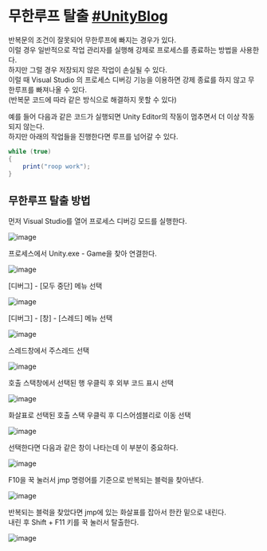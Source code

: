 # 무한루프 탈출 [#UnityBlog](https://blog.unity.com/community/breakout-how-to-stop-an-infinite-loop-in-a-unity-c-script)
반복문의 조건이 잘못되어 무한루프에 빠지는 경우가 있다.  
이럴 경우 일반적으로 작업 관리자를 실행해 강제로 프로세스를 종료하는 방법을 사용한다.  
하지만 그럴 경우 저장되지 않은 작업이 손실될 수 있다.  
이럴 때 Visual Studio 의 프로세스 디버깅 기능을 이용하면 강제 종료를 하지 않고 무한루프를 빠져나올 수 있다.  
(반복문 코드에 따라 같은 방식으로 해결하지 못할 수 있다)

예를 들어 다음과 같은 코드가 실행되면 Unity Editor의 작동이 멈추면서 더 이상 작동되지 않는다.  
하지만 아래의 작업들을 진행한다면 루프를 넘어갈 수 있다.
``` c#
while (true)
{
    print("roop work");
}
```
## 무한루프 탈출 방법

먼저 Visual Studio를 열어 프로세스 디버깅 모드를 실행한다.

![image](https://user-images.githubusercontent.com/37904040/195285383-4b30901b-f11a-486e-a76c-6409b95c8cdc.png)

프로세스에서 Unity.exe - Game을 찾아 연결한다.

![image](https://user-images.githubusercontent.com/37904040/195285332-4137e597-2f70-441e-a942-91fec018c585.png)

[디버그] - [모두 중단] 메뉴 선택

![image](https://user-images.githubusercontent.com/37904040/195285747-43268ed4-ecaa-4d5a-a3dd-8dca7d717009.png)

[디버그] - [창] - [스레드] 메뉴 선택

![image](https://user-images.githubusercontent.com/37904040/195285540-9081e946-3133-4e88-8a54-fe41bbccf1fc.png)

스레드창에서 주스레드 선택

![image](https://user-images.githubusercontent.com/37904040/195285953-2b76b14d-b885-4d93-b38c-f44c9d38eddf.png)

호출 스택창에서 선택된 행 우클릭 후 외부 코드 표시 선택

![image](https://user-images.githubusercontent.com/37904040/195288876-85fe2b12-5c18-4fa9-8a8d-6a74410a9e0e.png)

화살표로 선택된 호출 스택 우클릭 후 디스어셈블리로 이동 선택

![image](https://user-images.githubusercontent.com/37904040/195289122-5e3cf383-31e8-4873-bd96-38a10d6b9cbd.png)

선택한다면 다음과 같은 창이 나타는데 이 부분이 중요하다.

![image](https://user-images.githubusercontent.com/37904040/195287560-eb29b267-d1ca-4a02-a22c-eed0de58d472.png)

F10을 꾹 눌러서 jmp 명령어를 기준으로 반복되는 블럭을 찾아낸다.

![image](https://user-images.githubusercontent.com/37904040/195293052-a8ace3d5-3552-4a88-8433-00d26c1d4f99.png)

반복되는 블럭을 찾았다면 jmp에 있는 화살표를 잡아서 한칸 밑으로 내린다.  
내린 후 Shift + F11 키를 꾹 눌러서 탈출한다.

![image](https://user-images.githubusercontent.com/37904040/195293071-431467ca-2b66-4476-8576-288d48fb5d51.png)

